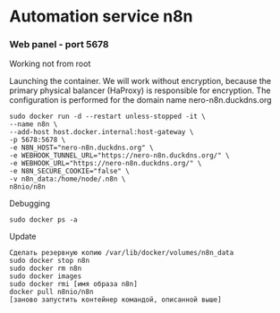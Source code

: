 # Automation service n8n

### Web panel - port 5678

Working not from root

Launching the container. We will work without encryption, because the primary physical balancer (HaProxy) is responsible for encryption. The configuration is performed for the domain name nero-n8n.duckdns.org
```
sudo docker run -d --restart unless-stopped -it \
--name n8n \
--add-host host.docker.internal:host-gateway \
-p 5678:5678 \ 
-e N8N_HOST="nero-n8n.duckdns.org" \
-e WEBHOOK_TUNNEL_URL="https://nero-n8n.duckdns.org/" \
-e WEBHOOK_URL="https://nero-n8n.duckdns.org/" \
-e N8N_SECURE_COOKIE="false" \
-v n8n_data:/home/node/.n8n \
n8nio/n8n
```

Debugging
```
sudo docker ps -a
```

Update
```
Сделать резервную копию /var/lib/docker/volumes/n8n_data
sudo docker stop n8n
sudo docker rm n8n
sudo docker images
sudo docker rmi [имя образа n8n]
docker pull n8nio/n8n
[заново запустить контейнер командой, описанной выше]
```
